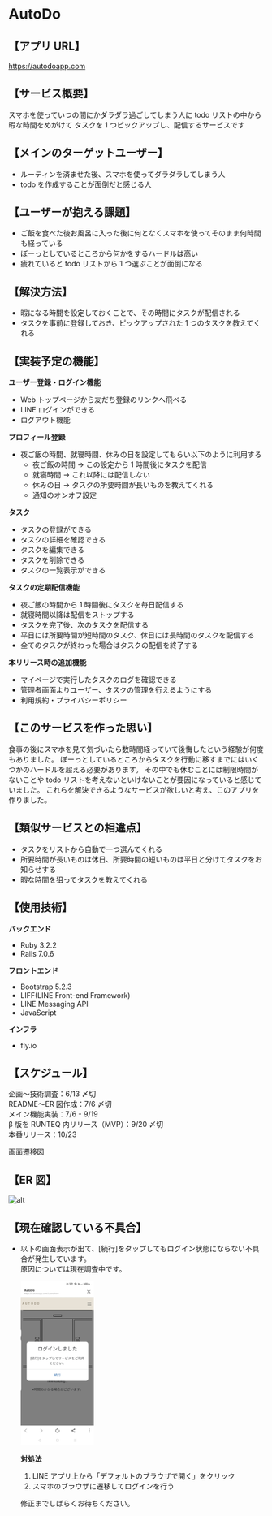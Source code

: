 # AutoDo

## 【アプリ URL】

https://autodoapp.com

## 【サービス概要】

スマホを使っていつの間にかダラダラ過ごしてしまう人に
todo リストの中から暇な時間をめがけて
タスクを 1 つピックアップし、配信するサービスです

## 【メインのターゲットユーザー】

- ルーティンを済ませた後、スマホを使ってダラダラしてしまう人
- todo を作成することが面倒だと感じる人

## 【ユーザーが抱える課題】

- ご飯を食べた後お風呂に入った後に何となくスマホを使ってそのまま何時間も経っている
- ぼーっとしているところから何かをするハードルは高い
- 疲れていると todo リストから 1 つ選ぶことが面倒になる

## 【解決方法】

- 暇になる時間を設定しておくことで、その時間にタスクが配信される
- タスクを事前に登録しておき、ピックアップされた 1 つのタスクを教えてくれる

## 【実装予定の機能】

**ユーザー登録・ログイン機能**

- Web トップページから友だち登録のリンクへ飛べる
- LINE ログインができる
- ログアウト機能

**プロフィール登録**

- 夜ご飯の時間、就寝時間、休みの日を設定してもらい以下のように利用する
  - 夜ご飯の時間 → この設定から 1 時間後にタスクを配信
  - 就寝時間 → これ以降には配信しない
  - 休みの日 → タスクの所要時間が長いものを教えてくれる
  - 通知のオンオフ設定

**タスク**

- タスクの登録ができる
- タスクの詳細を確認できる
- タスクを編集できる
- タスクを削除できる
- タスクの一覧表示ができる

**タスクの定期配信機能**

- 夜ご飯の時間から 1 時間後にタスクを毎日配信する
- 就寝時間以降は配信をストップする
- タスクを完了後、次のタスクを配信する
- 平日には所要時間が短時間のタスク、休日には長時間のタスクを配信する
- 全てのタスクが終わった場合はタスクの配信を終了する

**本リリース時の追加機能**

- マイページで実行したタスクのログを確認できる
- 管理者画面よりユーザー、タスクの管理を行えるようにする
- 利用規約・プライバシーポリシー

## 【このサービスを作った思い】

食事の後にスマホを見て気づいたら数時間経っていて後悔したという経験が何度もありました。
ぼーっとしているところからタスクを行動に移すまでにはいくつかのハードルを超える必要があります。
その中でも休むことには制限時間がないことや todo リストを考えないといけないことが要因になっていると感じていました。
これらを解決できるようなサービスが欲しいと考え、このアプリを作りました。

## 【類似サービスとの相違点】

- タスクをリストから自動で一つ選んでくれる
- 所要時間が長いものは休日、所要時間の短いものは平日と分けてタスクをお知らせする
- 暇な時間を狙ってタスクを教えてくれる

## 【使用技術】

**バックエンド**

- Ruby 3.2.2
- Rails 7.0.6

**フロントエンド**

- Bootstrap 5.2.3
- LIFF(LINE Front-end Framework)
- LINE Messaging API
- JavaScript

**インフラ**

- fly.io

## 【スケジュール】

企画〜技術調査：6/13 〆切<br>
README〜ER 図作成：7/6 〆切<br>
メイン機能実装：7/6 - 9/19<br>
β 版を RUNTEQ 内リリース（MVP）：9/20 〆切<br>
本番リリース：10/23

[画面遷移図](https://www.figma.com/file/Zag0Ou5iA97zARoYnyeV9j/%E7%94%BB%E9%9D%A2%E9%81%B7%E7%A7%BB%E5%9B%B3?type=design&node-id=0%3A1&mode=design&t=be3I1J8ECO3r8Iu9-1)

## 【ER 図】

![alt](https://i.gyazo.com/1b11d18cd822e7a195e0f5bdfa832bdf.png)

## 【現在確認している不具合】

- 以下の画面表示が出て、[続行]をタップしてもログイン状態にならない不具合が発生しています。<br>
  原因については現在調査中です。<br>

  <img src="image.png" width="30%"><br>

  **対処法**<br>

  1. LINE アプリ上から「デフォルトのブラウザで開く」をクリック
  2. スマホのブラウザに遷移してログインを行う<br>

  修正までしばらくお待ちください。
